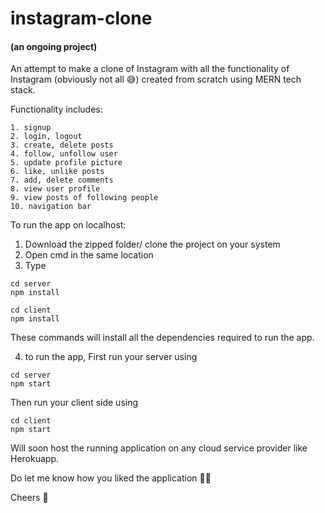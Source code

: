 # instagram-clone
#### (an ongoing project)

An attempt to make a clone of Instagram with all the functionality of Instagram (obviously not all 😅) created from scratch using MERN tech stack.

Functionality includes:
```
1. signup
2. login, logout
3. create, delete posts
4. follow, unfollow user
5. update profile picture
6. like, unlike posts
7. add, delete comments
8. view user profile
9. view posts of following people
10. navigation bar
```

To run the app on localhost:

1. Download the zipped folder/ clone the project on your system
2. Open cmd in the same location
3. Type 
```
cd server
npm install
    
cd client
npm install
```
These commands will install all the dependencies required to run the app.

4. to run the app,
First run your server using
```
cd server
npm start
```
Then run your client side using
```
cd client
npm start
```

Will soon host the running application on any cloud service provider like Herokuapp.

Do let me know how you liked the application 🚀🚀

Cheers 🕺
